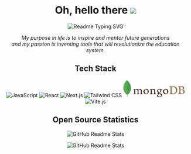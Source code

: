 <h1 align="center">Oh, hello there <img src="https://github.com/nerkarso/nerkarso/raw/master/hi.gif" height="32" /></h1>

<p align="center">
  <img src="https://readme-typing-svg.herokuapp.com?font=Manrope&color=41b883&size=30&center=true&vCenter=true&multiline=true&width=500&height=140&lines=My+name+is+Ner+Karso%2C;also+known+as+Ngineer+and;I+am+a+Software+Engineer." alt="Readme Typing SVG">
</p>

<p align="center"><i>My purpose in life is to inspire and mentor future generations<br/>and my passion is inventing tools that will revolutionize the education system.</i></p>

<h2 align="center">Tech Stack</h2>

<p align="center">
  <img height="48" src="https://raw.githubusercontent.com/gilbarbara/logos/master/logos/javascript.svg" alt="JavaScript">
  <img height="48" src="https://raw.githubusercontent.com/gilbarbara/logos/master/logos/react.svg" alt="React">
  <img height="48" src="https://raw.githubusercontent.com/gilbarbara/logos/master/logos/nextjs-icon.svg" alt="Next.js">
  <img height="48" src="https://raw.githubusercontent.com/gilbarbara/logos/master/logos/tailwindcss-icon.svg" alt="Tailwind CSS">
  <img height="48" src="https://raw.githubusercontent.com/gilbarbara/logos/master/logos/mongodb.svg" alt="MongoDB">
  <img height="48" src="https://raw.githubusercontent.com/gilbarbara/logos/master/logos/vitejs.svg" alt="Vite.js">
</p>

<h2 align="center">Open Source Statistics</h2>

<p align="center">
  <img src="https://github-readme-stats.vercel.app/api/top-langs/?username=nerkarso&langs_count=10&layout=compact" alt="GitHub Readme Stats" />
</p>

<p align="center">
  <img src="https://github-readme-stats.vercel.app/api?username=nerkarso&show_icons=true&theme=vue&custom_title=GitHub%20Stats&hide_border=false" alt="GitHub Readme Stats" />
</p>

